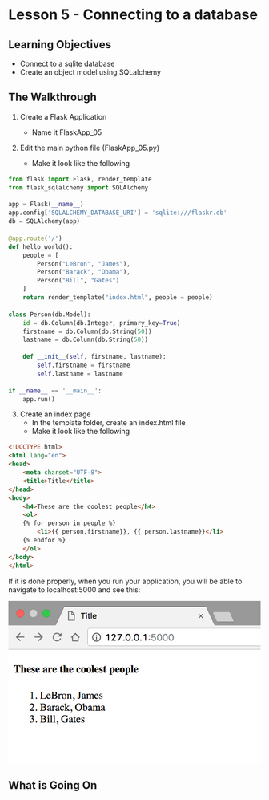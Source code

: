 # Lesson 5 - Connecting to a database 

## Learning Objectives
* Connect to a sqlite database
* Create an object model using SQLalchemy

## The Walkthrough
1. Create a Flask Application
	* Name it FlaskApp_05

2. Edit the main python file (FlaskApp_05.py)
	* Make it look like the following

```python
from flask import Flask, render_template
from flask_sqlalchemy import SQLAlchemy

app = Flask(__name__)
app.config['SQLALCHEMY_DATABASE_URI'] = 'sqlite:///flaskr.db'
db = SQLAlchemy(app)

@app.route('/')
def hello_world():
    people = [
        Person("LeBron", "James"),
        Person("Barack", "Obama"),
        Person("Bill", "Gates")
    ]
    return render_template("index.html", people = people)

class Person(db.Model):
    id = db.Column(db.Integer, primary_key=True)
    firstname = db.Column(db.String(50))
    lastname = db.Column(db.String(50))

    def __init__(self, firstname, lastname):
        self.firstname = firstname
        self.lastname = lastname

if __name__ == '__main__':
    app.run()
```

3. Create an index page
	* In the template folder, create an index.html file
	* Make it look like the following

```html
<!DOCTYPE html>
<html lang="en">
<head>
    <meta charset="UTF-8">
    <title>Title</title>
</head>
<body>
    <h4>These are the coolest people</h4>
    <ol>
    {% for person in people %}
        <li>{{ person.firstname}}, {{ person.lastname}}</li>
    {% endfor %}
    </ol>
</body>
</html>
```

If it is done properly, when you run your application, you will be able to navigate to localhost:5000 and see this:

![Connecting to a database ](img/lesson05.png)

## What is Going On